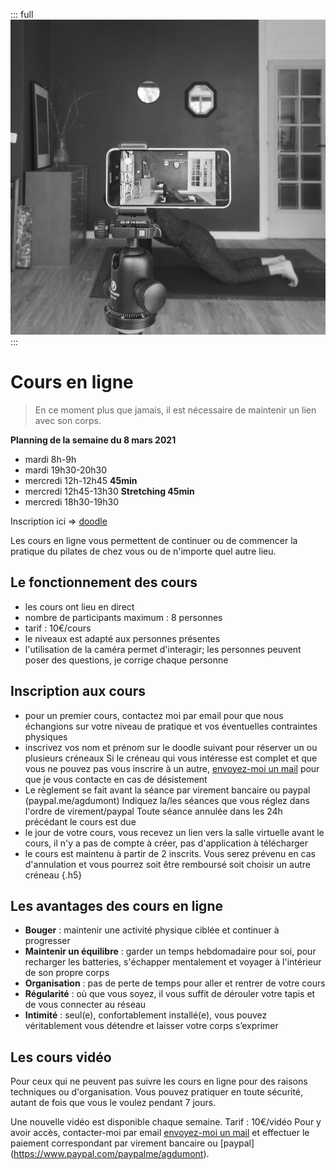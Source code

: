 ::: full
![cours-pilates-en-ligne-prendre-soin-de-soi-pendant-le-confinement-sport-a-la-maison](../images/anne-gabrielle-com-pilates-07.jpg)
:::

# Cours en ligne

> En ce moment plus que jamais, il est nécessaire de maintenir un lien avec son corps.

**Planning de la semaine du 8 mars 2021**

- mardi 8h-9h
- mardi 19h30-20h30
- mercredi 12h-12h45 **45min**
- mercredi 12h45-13h30 **Stretching 45min**
- mercredi 18h30-19h30

Inscription ici => [doodle](https://doodle.com/poll/6vwmfdpxttvabvws?utm_source=poll&utm_medium=link)  

Les cours en ligne vous permettent de continuer ou de commencer la pratique du pilates de chez vous ou de n'importe quel autre lieu.

## Le fonctionnement des cours 

- les cours ont lieu en direct
- nombre de participants maximum : 8 personnes
- tarif : 10€/cours
- le niveaux est adapté aux personnes présentes
- l'utilisation de la caméra permet d'interagir; les personnes peuvent poser des questions, je corrige chaque personne

## Inscription aux cours 

- pour un premier cours, contactez moi par email pour que nous échangions sur votre niveau de pratique et vos éventuelles contraintes physiques
- inscrivez vos nom et prénom sur le doodle suivant pour réserver un ou plusieurs créneaux
Si le créneau qui vous intéresse est complet et que vous ne pouvez pas vous inscrire à un autre, [envoyez-moi un mail](mailto:pilates@anne-gabrielle.com) pour que je vous contacte en cas de désistement
- Le règlement se fait avant la séance par virement bancaire ou paypal (paypal.me/agdumont)
Indiquez la/les séances que vous réglez dans l'ordre de virement/paypal
Toute séance annulée dans les 24h précédant le cours est due
- le jour de votre cours, vous recevez un lien vers la salle virtuelle avant le cours, il n'y a pas de compte à créer, pas d'application à télécharger
- le cours est maintenu à partir de 2 inscrits. Vous serez prévenu en cas d'annulation et vous pourrez soit être remboursé soit choisir un autre créneau
{.h5}

## Les avantages des cours en ligne

- **Bouger** : maintenir une activité physique ciblée et continuer à progresser
- **Maintenir un équilibre** : garder un temps hebdomadaire pour soi, pour recharger les batteries, s'échapper mentalement et voyager à l'intérieur de son propre corps 
- **Organisation** : pas de perte de temps pour aller et rentrer de votre cours
- **Régularité** : où que vous soyez, il vous suffit de dérouler votre tapis et de vous connecter au réseau
- **Intimité** : seul(e), confortablement installé(e), vous pouvez véritablement vous détendre et laisser votre corps s’exprimer


## Les cours vidéo

Pour ceux qui ne peuvent pas suivre les cours en ligne pour des raisons techniques ou d'organisation. 
Vous pouvez pratiquer en toute sécurité, autant de fois que vous le voulez pendant 7 jours.

Une nouvelle vidéo est disponible chaque semaine.
Tarif : 10€/vidéo
Pour y avoir accès, contacter-moi par email [envoyez-moi un mail](mailto:pilates@anne-gabrielle.com) et effectuer le paiement correspondant par virement bancaire ou [paypal] (https://www.paypal.com/paypalme/agdumont).
